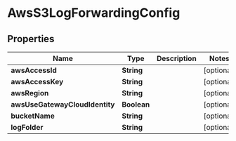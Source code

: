 

# AwsS3LogForwardingConfig


## Properties

Name | Type | Description | Notes
------------ | ------------- | ------------- | -------------
**awsAccessId** | **String** |  |  [optional]
**awsAccessKey** | **String** |  |  [optional]
**awsRegion** | **String** |  |  [optional]
**awsUseGatewayCloudIdentity** | **Boolean** |  |  [optional]
**bucketName** | **String** |  |  [optional]
**logFolder** | **String** |  |  [optional]



